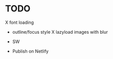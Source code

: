 # TODO

X font loading
* outline/focus style
X lazyload images with blur
* SW  

* Publish on Netlify
